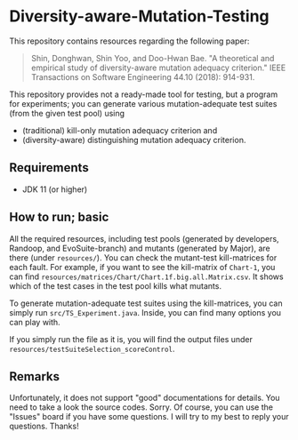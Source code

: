 # Diversity-aware-Mutation-Testing

This repository contains resources regarding the following paper:

> Shin, Donghwan, Shin Yoo, and Doo-Hwan Bae. 
> "A theoretical and empirical study of diversity-aware mutation adequacy criterion." 
> IEEE Transactions on Software Engineering 44.10 (2018): 914-931.

This repository provides not a ready-made tool for testing, but a program for experiments;
you can generate various mutation-adequate test suites (from the given test pool) 
using 
* (traditional) kill-only mutation adequacy criterion and
* (diversity-aware) distinguishing mutation adequacy criterion.


## Requirements

* JDK 11 (or higher)

## How to run; basic

All the required resources, 
including test pools (generated by developers, Randoop, and EvoSuite-branch) and mutants (generated by Major),
are there (under `resources/`). 
You can check the mutant-test kill-matrices for each fault. 
For example, if you want to see the kill-matrix of `Chart-1`, you can find `resources/matrices/Chart/Chart.1f.big.all.Matrix.csv`. 
It shows which of the test cases in the test pool kills what mutants.

To generate mutation-adequate test suites using the kill-matrices, you can simply run `src/TS_Experiment.java`. 
Inside, you can find many options you can play with.

If you simply run the file as it is, you will find the output files under `resources/testSuiteSelection_scoreControl`.


## Remarks

Unfortunately, it does not support "good" documentations for details.
You need to take a look the source codes. Sorry.
Of course, you can use the "Issues" board if you have some questions. 
I will try to my best to reply your questions. Thanks!
